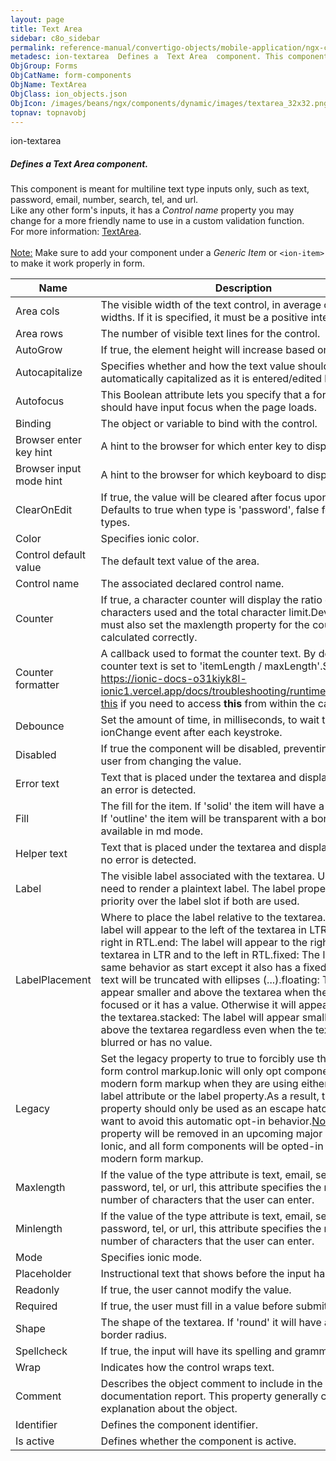 ```yaml
---
layout: page
title: Text Area
sidebar: c8o_sidebar
permalink: reference-manual/convertigo-objects/mobile-application/ngx-components/form-components/text-area/
metadesc: ion-textarea  Defines a  Text Area  component. This component is meant for multiline text type inputs only, such as text, password, email, number, sea
ObjGroup: Forms
ObjCatName: form-components
ObjName: TextArea
ObjClass: ion_objects.json
ObjIcon: /images/beans/ngx/components/dynamic/images/textarea_32x32.png
topnav: topnavobj
---
```

ion-textarea<br/>

##### Defines a <i>Text Area</i> component.<br/>
This component is meant for multiline text type inputs only, such as text, password, email, number, search, tel, and url.<br/>
Like any other form's inputs, it has a <i>Control name</i> property you may change for a more friendly name to use in a custom validation function.<br/>
 For more information: <a href='https://ionic-docs-o31kiyk8l-ionic1.vercel.app/docs/api/textarea'>TextArea</a>.<br/>
<br/>
<span class='orangetwinsoft'><u>Note:</u></span> Make sure to add your component under a <i>Generic Item</i> or <code>&lt;ion-item&gt;</code> to make it work properly in form.

Name | Description 
--- | ---
Area cols | The visible width of the text control, in average character widths. If it is specified, it must be a positive integer.
Area rows | The number of visible text lines for the control.
AutoGrow | If true, the element height will increase based on the value.
Autocapitalize | Specifies whether and how the text value should be automatically capitalized as it is entered/edited by the user.
Autofocus | This Boolean attribute lets you specify that a form control should have input focus when the page loads.
Binding | The object or variable to bind with the control.
Browser enter key hint | A hint to the browser for which enter key to display.
Browser input mode hint | A hint to the browser for which keyboard to display.
ClearOnEdit | If true, the value will be cleared after focus upon edit. Defaults to true when type is 'password', false for all other types.
Color | Specifies ionic color.
Control default value | The default text value of the area.
Control name | The associated declared control name.
Counter | If true, a character counter will display the ratio of characters used and the total character limit.Developers must also set the maxlength property for the counter to be calculated correctly.
Counter formatter | A callback used to format the counter text. By default the counter text is set to 'itemLength / maxLength'.See https://ionic-docs-o31kiyk8l-ionic1.vercel.app/docs/troubleshooting/runtime#accessing-this if you need to access <b>this</b> from within the callback.
Debounce | Set the amount of time, in milliseconds, to wait to trigger the ionChange event after each keystroke.
Disabled | If true the component will be disabled, preventing the the user from changing the value.
Error text | Text that is placed under the textarea and displayed when an error is detected.
Fill | The fill for the item. If 'solid' the item will have a background. If 'outline' the item will be transparent with a border. Only available in md mode.
Helper text | Text that is placed under the textarea and displayed when no error is detected.
Label | The visible label associated with the textarea. Use this if you need to render a plaintext label. The label property will take priority over the label slot if both are used.
LabelPlacement | Where to place the label relative to the textarea.start: The label will appear to the left of the textarea in LTR and to the right in RTL.end: The label will appear to the right of the textarea in LTR and to the left in RTL.fixed: The label has the same behavior as start except it also has a fixed width. Long text will be truncated with ellipses (...).floating: The label will appear smaller and above the textarea when the input is focused or it has a value. Otherwise it will appear on top of the textarea.stacked: The label will appear smaller and above the textarea regardless even when the textarea is blurred or has no value.
Legacy | Set the legacy property to true to forcibly use the legacy form control markup.Ionic will only opt components in to the modern form markup when they are using either the aria-label attribute or the label property.As a result, the legacy property should only be used as an escape hatch when you want to avoid this automatic opt-in behavior.<u>Note</u>: this property will be removed in an upcoming major release of Ionic, and all form components will be opted-in to using the modern form markup.
Maxlength | If the value of the type attribute is text, email, search, password, tel, or url, this attribute specifies the maximum number of characters that the user can enter.
Minlength | If the value of the type attribute is text, email, search, password, tel, or url, this attribute specifies the minimum number of characters that the user can enter.
Mode | Specifies ionic mode.
Placeholder | Instructional text that shows before the input has a value.
Readonly | If true, the user cannot modify the value.
Required | If true, the user must fill in a value before submitting a form.
Shape | The shape of the textarea. If 'round' it will have an increased border radius.
Spellcheck | If true, the input will have its spelling and grammar checked.
Wrap | Indicates how the control wraps text.
Comment | Describes the object comment to include in the documentation report.  This property generally contains an explanation about the object. 
Identifier | Defines the component identifier.  
Is active | Defines whether the component is active. 

